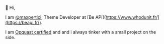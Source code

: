 👋 Hi,

I am [@maxpertici](https://twitter.com/maxpertici), Theme Developer at [Be API](https://www.whodunit.fr/](https://beapi.fr/).

I am [Opquast certified](https://directory.opquast.com/fr/certificat/NKV8SP/) and and i always tinker with a small project on the side.
